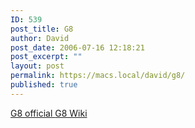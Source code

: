 ```yaml
---
ID: 539
post_title: G8
author: David
post_date: 2006-07-16 12:18:21
post_excerpt: ""
layout: post
permalink: https://macs.local/david/g8/
published: true
---
```

<a href="http://en.g8russia.ru/">
G8 official
<a href="http://en.wikipedia.org/wiki/G8">
G8 Wiki